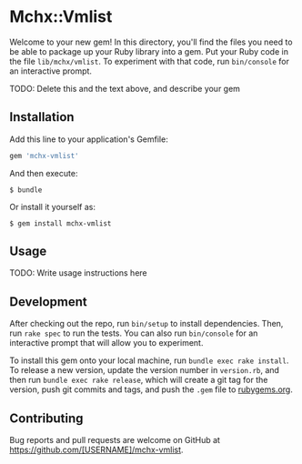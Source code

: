 # Mchx::Vmlist

Welcome to your new gem! In this directory, you'll find the files you need to be able to package up your Ruby library into a gem. Put your Ruby code in the file `lib/mchx/vmlist`. To experiment with that code, run `bin/console` for an interactive prompt.

TODO: Delete this and the text above, and describe your gem

## Installation

Add this line to your application's Gemfile:

```ruby
gem 'mchx-vmlist'
```

And then execute:

    $ bundle

Or install it yourself as:

    $ gem install mchx-vmlist

## Usage

TODO: Write usage instructions here

## Development

After checking out the repo, run `bin/setup` to install dependencies. Then, run `rake spec` to run the tests. You can also run `bin/console` for an interactive prompt that will allow you to experiment.

To install this gem onto your local machine, run `bundle exec rake install`. To release a new version, update the version number in `version.rb`, and then run `bundle exec rake release`, which will create a git tag for the version, push git commits and tags, and push the `.gem` file to [rubygems.org](https://rubygems.org).

## Contributing

Bug reports and pull requests are welcome on GitHub at https://github.com/[USERNAME]/mchx-vmlist.

